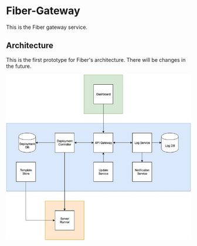# Fiber-Gateway

This is the Fiber gateway service. 

## Architecture

This is the first prototype for Fiber's architecture. There will be changes in the future. 

![Fiber's architecture](assets/Fiber-Architecture.jpg)